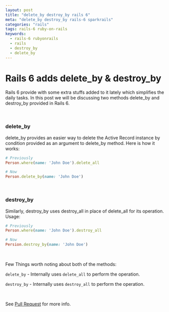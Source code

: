 ```yaml
---
layout: post
title: "delete_by destroy_by rails 6"
meta: "delete_by destroy_by rails-6 sparkrails"
categories: "rails"
tags: rails-6 ruby-on-rails
keywords:
  - rails-6 rubyonrails
  - rails
  - destroy_by
  - delete_by
---
```


# Rails 6 adds delete_by &amp; destroy_by

Rails 6 provide with some extra stuffs added to it lately which simplifies the daily tasks. In this post we will be discussing two methods delete_by and destroy_by provided in Rails 6.

<br />

### delete_by
delete_by provides an easier way to delete the Active Record instance by condition provided as an argument to delete_by method.
Here is how it works:

```ruby
# Previously
Person.where(name: 'John Doe').delete_all

# Now
Person.delete_by(name: 'John Doe')
```
<br />


### destroy_by
Similarly, destroy_by uses destroy_all in place of delete_all for its operation.
Usage:

```ruby
# Previously
Person.where(name: 'John Doe').destroy_all

# Now
Persion.destroy_by(name: 'John Doe')
```
<br />

Few Things worth noting about both of the methods:

`delete_by` - Internally uses `delete_all` to perform the operation.

`destroy_by` - Internally uses `destroy_all` to perform the operation.

<br />

See [Pull Request](https://github.com/rails/rails/pull/35316) for more info.

